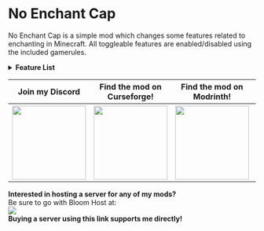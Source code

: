 # No Enchant Cap
No Enchant Cap is a simple mod which changes some features related to enchanting in Minecraft.
All toggleable features are enabled/disabled using the included gamerules.

<details>
<summary><b>Feature List</b></summary><br>
Anvils will no longer give the "Too Expensive" limit.<br>
<img src="https://github.com/AmyMialeeMods/no-enchant-cap/raw/main/assets/anvilXPCap.png"><br><br>
Enchantments over X (10) will use number levels.<br>
<img src="https://github.com/AmyMialeeMods/no-enchant-cap/raw/main/assets/numberLevels.png"><br><br>
Removes all limits on the /enchant command.<br>
<img src="https://github.com/AmyMialeeMods/no-enchant-cap/raw/main/assets/enchantCommand.png"><br><br>
You can mix any enchantments on the same item. (Off by default).<br>
<img src="https://github.com/AmyMialeeMods/no-enchant-cap/raw/main/assets/mergeIncompatible.png"><br><br>
You can put any enchantment on any item. (Off by default).<br>
<img src="https://github.com/AmyMialeeMods/no-enchant-cap/raw/main/assets/incompatibleItem.png"><br><br>
Anvils can go above the usual max level of an enchantment. (Off by default).<br>
<img src="https://github.com/AmyMialeeMods/no-enchant-cap/raw/main/assets/anvilLevelCap.png"><br><br>
Repair costs of items on anvils doesn't increase. (On by default).<br>
<img src="https://github.com/AmyMialeeMods/no-enchant-cap/raw/main/assets/noRepairCost.png"><br><br>
Experience costs are done more fairly at high levels. (On by default).<br>
<img src="https://github.com/AmyMialeeMods/no-enchant-cap/raw/main/assets/fairCosts.png"><br><br>
</details>

<table align="center">
    <tr>
        <th><b>Join my Discord</b></th>
        <th><b>Find the mod on Curseforge!</b></th>
        <th><b>Find the mod on Modrinth!</b></th>
        <th><b>Support me on Ko-fi!</b></th>
    </tr>
    <tr>
        <th>
            <a href="http://discord.amymialee.xyz">
                <img src="https://cdn.discordapp.com/attachments/793182374410059887/924000460292104282/3437c10597c1526c3dbd98c737c2bcae.svg" width="150" height="150">
            </a>
        </th>
        <th>
            <a href="https://www.curseforge.com/minecraft/mc-mods/no-enchant-cap">
                <img src="https://cdn.discordapp.com/attachments/793182374410059887/923990008543711282/anvil.svg" width="150" height="150">
            </a>
        </th>
        <th>
            <a href="https://modrinth.com/mod/no-enchant-cap">
                <img src="https://docs.modrinth.com/img/logo.svg" width="150" height="150">
            </a>
        </th>
        <th>
            <a href="http://kofi.amymialee.xyz">
                <img src="https://storage.ko-fi.com/cdn/kofi_stroke_cup.svg" width="150" height="150">
            </a>
        </th>
    </tr>
</table>

<b>Interested in hosting a server for any of my mods?</b>  
Be sure to go with Bloom Host at:  
<a href="http://bloom.amymialee.xyz">
<img src="https://i.imgur.com/h4556XW.gif">
</a>  
<b>Buying a server using this link supports me directly!</b>